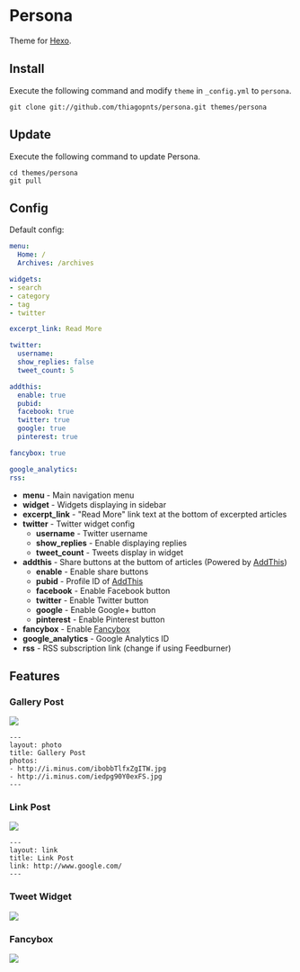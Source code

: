 # Persona

Theme for [Hexo].

## Install

Execute the following command and modify `theme` in `_config.yml` to `persona`.

```
git clone git://github.com/thiagopnts/persona.git themes/persona
```

## Update

Execute the following command to update Persona.

```
cd themes/persona
git pull
```

## Config

Default config:

``` yaml
menu:
  Home: /
  Archives: /archives

widgets:
- search
- category
- tag
- twitter

excerpt_link: Read More

twitter:
  username:
  show_replies: false
  tweet_count: 5

addthis:
  enable: true
  pubid:
  facebook: true
  twitter: true
  google: true
  pinterest: true

fancybox: true

google_analytics:
rss:
```

- **menu** - Main navigation menu
- **widget** - Widgets displaying in sidebar
- **excerpt_link** - "Read More" link text at the bottom of excerpted articles
- **twitter** - Twitter widget config
  - **username** - Twitter username
  - **show_replies** - Enable displaying replies
  - **tweet_count** - Tweets display in widget
- **addthis** - Share buttons at the buttom of articles (Powered by [AddThis])
  - **enable** - Enable share buttons
  - **pubid** - Profile ID of [AddThis]
  - **facebook** - Enable Facebook button
  - **twitter** - Enable Twitter button
  - **google** - Enable Google+ button
  - **pinterest** - Enable Pinterest button
- **fancybox** - Enable [Fancybox]
- **google_analytics** - Google Analytics ID
- **rss** - RSS subscription link (change if using Feedburner)

## Features

### Gallery Post

![](http://i.minus.com/ibp6Hbytwgof9y.jpg)

```
---
layout: photo
title: Gallery Post
photos:
- http://i.minus.com/ibobbTlfxZgITW.jpg
- http://i.minus.com/iedpg90Y0exFS.jpg
---
```

### Link Post

![](http://i.minus.com/i7hBbGqh14EWo.png)

```
---
layout: link
title: Link Post
link: http://www.google.com/
---
```

### Tweet Widget

![](http://i.minus.com/iMC8EyF9y0Y3y.PNG)

### Fancybox

![](http://i.minus.com/iHv7h7rZNqHvo.PNG)

[Hexo]: http://zespia.tw/hexo/
[AddThis]: https://www.addthis.com
[Fancybox]: http://fancyapps.com/fancybox/
